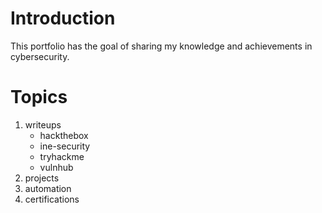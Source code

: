 

# Introduction

This portfolio has the goal of sharing my knowledge and achievements in cybersecurity.

# Topics

1. writeups
	* hackthebox
	* ine-security
	* tryhackme
	* vulnhub
2. projects
3. automation
4. certifications
